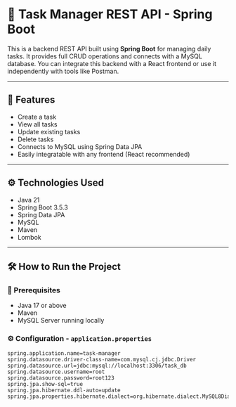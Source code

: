 # 🧾 Task Manager REST API - Spring Boot

This is a backend REST API built using **Spring Boot** for managing daily tasks. It provides full CRUD operations and connects with a MySQL database. You can integrate this backend with a React frontend or use it independently with tools like Postman.

---

## 📌 Features

- Create a task
- View all tasks
- Update existing tasks
- Delete tasks
- Connects to MySQL using Spring Data JPA
- Easily integratable with any frontend (React recommended)

---

## ⚙ Technologies Used

- Java 21
- Spring Boot 3.5.3
- Spring Data JPA
- MySQL
- Maven
- Lombok

---

## 🛠 How to Run the Project

### 🔧 Prerequisites

- Java 17 or above
- Maven
- MySQL Server running locally

### ⚙️ Configuration - `application.properties`

```properties
spring.application.name=task-manager
spring.datasource.driver-class-name=com.mysql.cj.jdbc.Driver
spring.datasource.url=jdbc:mysql://localhost:3306/task_db
spring.datasource.username=root
spring.datasource.password=root123
spring.jpa.show-sql=true
spring.jpa.hibernate.ddl-auto=update
spring.jpa.properties.hibernate.dialect=org.hibernate.dialect.MySQL8Dialect
